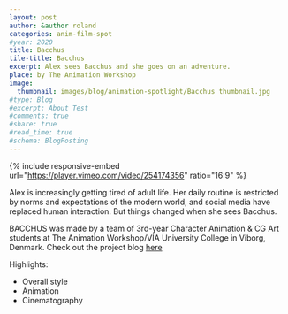```yaml
---
layout: post
author: &author roland
categories: anim-film-spot
#year: 2020
title: Bacchus
tile-title: Bacchus
excerpt: Alex sees Bacchus and she goes on an adventure.
place: by The Animation Workshop
image:
  thumbnail: images/blog/animation-spotlight/Bacchus thumbnail.jpg
#type: Blog
#excerpt: About Test
#comments: true
#share: true
#read_time: true
#schema: BlogPosting
---
```



{% include responsive-embed url="https://player.vimeo.com/video/254174356" ratio="16:9" %}

Alex is increasingly getting tired of adult life. Her daily routine is restricted by norms and expectations of the modern world, and social media have replaced human interaction. But things changed when she sees Bacchus.

BACCHUS was made by a team of 3rd-year Character Animation & CG Art students at The Animation Workshop/VIA University College in Viborg, Denmark. Check out the project blog  [here](https://bacchus-taw.tumblr.com/)

Highlights:
* Overall style
* Animation
* Cinematography
